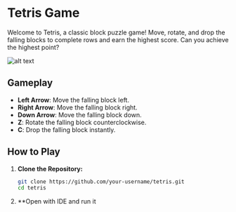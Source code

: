 # Tetris Game

Welcome to Tetris, a classic block puzzle game! Move, rotate, and drop the falling blocks to complete rows and earn the highest score. Can you achieve the highest point?

![alt text](https://github.com/EricRaw512/image/blob/main/Tetris.png?raw=true)

## Gameplay

- **Left Arrow**: Move the falling block left.
- **Right Arrow**: Move the falling block right.
- **Down Arrow**: Move the falling block down.
- **Z**: Rotate the falling block counterclockwise.
- **C**: Drop the falling block instantly.

## How to Play

1. **Clone the Repository:**

    ```bash
    git clone https://github.com/your-username/tetris.git
    cd tetris
    ```

2. **Open with IDE and run it
